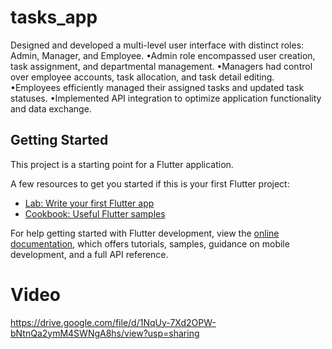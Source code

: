 # tasks_app

Designed and developed a multi-level user interface with distinct roles: Admin,
Manager, and Employee.
•Admin role encompassed user creation, task assignment, and departmental
management.
•Managers had control over employee accounts, task allocation, and task detail
editing.
•Employees efficiently managed their assigned tasks and updated task statuses.
•Implemented API integration to optimize application functionality and data exchange.

## Getting Started

This project is a starting point for a Flutter application.

A few resources to get you started if this is your first Flutter project:

- [Lab: Write your first Flutter app](https://docs.flutter.dev/get-started/codelab)
- [Cookbook: Useful Flutter samples](https://docs.flutter.dev/cookbook)

For help getting started with Flutter development, view the
[online documentation](https://docs.flutter.dev/), which offers tutorials,
samples, guidance on mobile development, and a full API reference.

# Video
https://drive.google.com/file/d/1NqUy-7Xd2OPW-bNtnQa2ymM4SWNgA8hs/view?usp=sharing

